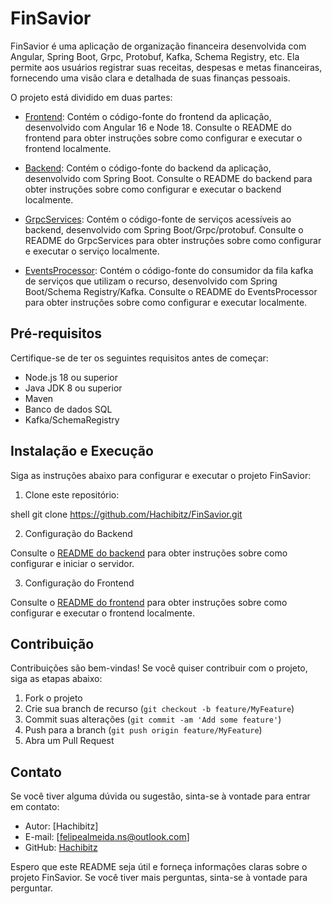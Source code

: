 # FinSavior

FinSavior é uma aplicação de organização financeira desenvolvida com Angular, Spring Boot, Grpc, Protobuf, Kafka, Schema Registry, etc. Ela permite aos usuários registrar suas receitas, despesas e metas financeiras, fornecendo uma visão clara e detalhada de suas finanças pessoais.

O projeto está dividido em duas partes:

- [Frontend](https://github.com/Hachibitz/finsavior-front): Contém o código-fonte do frontend da aplicação, desenvolvido com Angular 16 e Node 18. Consulte o README do frontend para obter instruções sobre como configurar e executar o frontend localmente.

- [Backend](https://github.com/Hachibitz/finsavior-back): Contém o código-fonte do backend da aplicação, desenvolvido com Spring Boot. Consulte o README do backend para obter instruções sobre como configurar e executar o backend localmente.

- [GrpcServices](https://github.com/Hachibitz/grpc-finsavior-services): Contém o código-fonte de serviços acessíveis ao backend, desenvolvido com Spring Boot/Grpc/protobuf. Consulte o README do GrpcServices para obter instruções sobre como configurar e executar o serviço localmente.

- [EventsProcessor](https://github.com/Hachibitz/finsavior-events-processor): Contém o código-fonte do consumidor da fila kafka de serviços que utilizam o recurso, desenvolvido com Spring Boot/Schema Registry/Kafka. Consulte o README do EventsProcessor para obter instruções sobre como configurar e executar localmente.

## Pré-requisitos

Certifique-se de ter os seguintes requisitos antes de começar:

- Node.js 18 ou superior
- Java JDK 8 ou superior
- Maven
- Banco de dados SQL
- Kafka/SchemaRegistry

## Instalação e Execução

Siga as instruções abaixo para configurar e executar o projeto FinSavior:

1. Clone este repositório:

shell
git clone https://github.com/Hachibitz/FinSavior.git

2. Configuração do Backend

Consulte o [README do backend](https://github.com/Hachibitz/finsavior-back#readme) para obter instruções sobre como configurar e iniciar o servidor.

3. Configuração do Frontend

Consulte o [README do frontend](https://github.com/Hachibitz/finsavior-front#readme) para obter instruções sobre como configurar e executar o frontend localmente.

## Contribuição

Contribuições são bem-vindas! Se você quiser contribuir com o projeto, siga as etapas abaixo:

1. Fork o projeto
2. Crie sua branch de recurso (`git checkout -b feature/MyFeature`)
3. Commit suas alterações (`git commit -am 'Add some feature'`)
4. Push para a branch (`git push origin feature/MyFeature`)
5. Abra um Pull Request

## Contato

Se você tiver alguma dúvida ou sugestão, sinta-se à vontade para entrar em contato:

- Autor: [Hachibitz]
- E-mail: [felipealmeida.ns@outlook.com]
- GitHub: [Hachibitz](https://github.com/Hachibitz)

Espero que este README seja útil e forneça informações claras sobre o projeto FinSavior. Se você tiver mais perguntas, sinta-se à vontade para perguntar.
